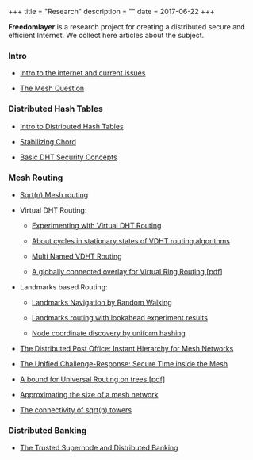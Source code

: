 +++
title = "Research"
description = ""
date = 2017-06-22
+++

**Freedomlayer** is a research project for creating a distributed secure and
efficient Internet. We collect here articles about the subject.

### Intro

-   [Intro to the internet and current issues](
    research/intro_internet)


-   [The Mesh Question](
    research/mesh_question)


### Distributed Hash Tables


-   [Intro to Distributed Hash Tables](
    research/dht_intro)

-   [Stabilizing Chord](
    research/chord_stabilize)

-   [Basic DHT Security Concepts](
    research/dht_basic_security)


### Mesh Routing

-   [Sqrt(n) Mesh routing](
    research/sqrt_n_routing)

-   Virtual DHT Routing:
    -   [Experimenting with Virtual DHT Routing](
        research/exp_virtual_dht_routing)

    -   [About cycles in stationary states of VDHT routing algorithms](
        research/vdht_cycles_rounds)

    -   [Multi Named VDHT Routing](
        research/multi_named_vdht_routing)

    -   [A globally connected overlay for Virtual Ring Routing [pdf]](
        articles/chord_connected_routing.pdf)

-   Landmarks based Routing:
    -   [Landmarks Navigation by Random Walking](
        research/landmarks_navigation_rw)

    -   [Landmarks routing with lookahead experiment results](
        research/landmarks_lookahead)

    -   [Node coordinate discovery by uniform hashing](
        research/landmarks_discovery_hashing)

-   [The Distributed Post Office: Instant Hierarchy for Mesh Networks](
    research/dist_post_office)


-   [The Unified Challenge-Response: Secure Time inside the Mesh](
    research/unified_challenge_response)

-   [A bound for Universal Routing on trees [pdf]](
    {filename}/articles/assets/bounds_universal_tree_routing.pdf)

-   [Approximating the size of a mesh network](
    research/approximate_net_size)

-   [The connectivity of sqrt(n) towers](
    research/connectivity_towers)



### Distributed Banking

-   [The Trusted Supernode and Distributed Banking](
    research/dist_bank)

